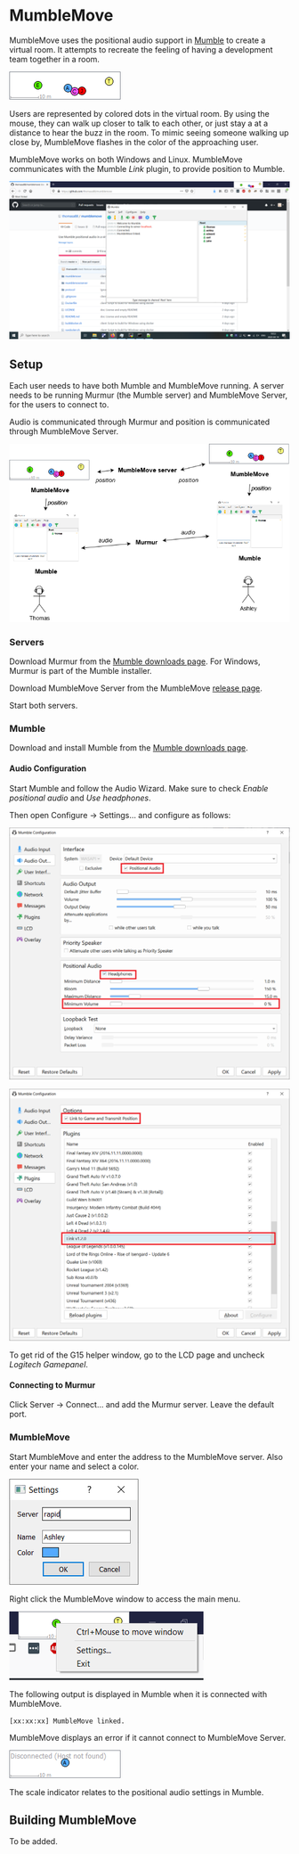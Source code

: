 # MumbleMove

MumbleMove uses the positional audio support in [Mumble](https://www.mumble.info/) to create a virtual room. It attempts to recreate the feeling of having a development team together in a room.

![MumbleMove Main Window](doc/mm.png)

Users are represented by colored dots in the virtual room. By using the mouse, they can walk up closer to talk to each other, or just stay a at a distance to hear the buzz in the room. To mimic seeing someone walking up close by, MumbleMove flashes in the color of the approaching user.

MumbleMove works on both Windows and Linux. MumbleMove communicates with the Mumble *Link* plugin, to provide position to Mumble.

![Mumble and MumbleMove](doc/mm_mumble.png)



## Setup

Each user needs to have both Mumble and MumbleMove running. A server needs to be running Murmur (the Mumble server) and MumbleMove Server, for the users to connect to.

Audio is communicated through Murmur and position is communicated through MumbleMove Server.

![Setup with 2 users](doc/mumblemove_setup.png)

### Servers

Download Murmur from the [Mumble downloads page](https://www.mumble.info/downloads/). For Windows, Murmur is part of the Mumble installer.

Download MumbleMove Server from the MumbleMove [release page](https://github.com/thomasa88/mumblemove/releases).

Start both servers.

### Mumble

Download and install Mumble from the [Mumble downloads page](https://www.mumble.info/downloads/).

#### Audio Configuration

Start Mumble and follow the Audio Wizard. Make sure to check *Enable positional audio* and *Use headphones*.

Then open Configure -> Settings... and configure as follows:

![](doc/mumble_audio_output.png)

![](doc/mumble_plugins.png)



To get rid of the G15 helper window, go to the LCD page and uncheck *Logitech Gamepanel*.

#### Connecting to Murmur

Click Server -> Connect... and add the Murmur server. Leave the default port.

### MumbleMove

Start MumbleMove and enter the address to the MumbleMove server. Also enter your name and select a color.

![MumbleMove settings](doc/mm_settings.png)



Right click the MumbleMove window to access the main menu.

![MumbleMove menu](doc/mm_menu.png)



The following output is displayed in Mumble when it is connected with MumbleMove.

    [xx:xx:xx] MumbleMove linked.

MumbleMove displays an error if it cannot connect to MumbleMove Server.

![MumbleMove connection error](doc/mm_error.png)

The scale indicator relates to the positional audio settings in Mumble.

## Building MumbleMove

To be added.



